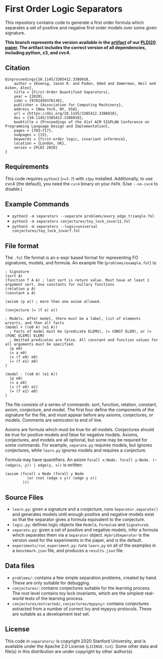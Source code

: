 
# First Order Logic Separators

This repository contains code to generate a first order formula which separates a set of positive and negative first order models over some given signature.

**This branch represents the version available in the [artifact](https://doi.org/10.1145/3395650) of our [PLDI20 paper](https://dl.acm.org/doi/abs/10.1145/3385412.3386018). The artifact includes the correct version of all dependencies, including python, z3, and cvc4.**

## Citation

    @inproceedings{10.1145/3385412.3386018,
        author = {Koenig, Jason R. and Padon, Oded and Immerman, Neil and Aiken, Alex},
        title = {First-Order Quantified Separators},
        year = {2020},
        isbn = {9781450376136},
        publisher = {Association for Computing Machinery},
        address = {New York, NY, USA},
        url = {https://doi.org/10.1145/3385412.3386018},
        doi = {10.1145/3385412.3386018},
        booktitle = {Proceedings of the 41st ACM SIGPLAN Conference on Programming Language Design and Implementation},
        pages = {703–717},
        numpages = {15},
        keywords = {first-order logic, invariant inference},
        location = {London, UK},
        series = {PLDI 2020}
    }

## Requirements

This code requires `python3` (`>=3.7`) with `z3py` installed. Additionally, to use cvc4 (the default), you need the `cvc4` binary on your `PATH`. (Use `--no-cvc4` to disable.)

## Example Commands

- `python3 -m separators --separate problems/every_edge_triangle.fol`
- `python3 -m separators conjectures/toy_lock_invar11.fol`
- `python3 -m separators --logic=universal conjectures/toy_lock_invar7.fol`

## File format
The `.fol` file format is an s-expr based format for representing FO signatures, models, and formula. An example file (`problems/example.fol`) is:

```
; Signature
(sort A)
(function f A A) ; last sort is return value. Must have at least 1 argument sort. Use constants for nullary functions
(relation p A)
(constant a A)

(axiom (p a)) ; more than one axiom allowed.

(conjecture (= (f a) a))

; Models. After model, there must be a label, list of elements w/sorts, and then all facts
(model + ((e0 A) (e1 A))
  ; Facts of model must be (predicate ELEMS), (= CONST ELEM), or (= (FUNC ELEMS) ELEM)
  ; Omitted predicates are false. All constant and function values for all arguments must be specified.
  (p e0)
  (= a e0)
  (= (f e0) e0)
  (= (f e1) e0)
)

(model - ((e0 A) (e1 A))
  (p e0)
  (= a e0)
  (= (f e0) e1)
  (= (f e1) e0)
)
```

The file consists of a series of commands: sort, function, relation, constant, axiom, conjecture, and model. The first four define the components of the signature for the file, and must appear before any axioms, conjectures, or models. Comments are semicolon to end of line.

Axioms are formula which must be true for all models. Conjectures should be true for positive models and false for negative models. Axioms, conjectures, and models are all optional, but some may be required for some commands. For example, `separate.py` requires models, but ignores conjectures, while `learn.py` ignores models and requires a conjecture.

Formula may have quantifiers. An axiom `forall x:Node. forall y:Node. (~(edge(x, y)) | edge(y, x))` is written:

```
(axiom (forall x Node (forall y Node
          (or (not (edge x y)) (edge y x))
        )))
```

## Source Files

- `learn.py`: given a signature and a conjecture, runs `Separator.separate()` and generates models until enough positive and negative models exist so that the separator gives a formula equivalent to the conjecture.
- `logic.py`: defines logic objects like `Model`s, `Formula`s and `Signature`s.
- `separate.py`: given a set of positive and negative models, infer a formula which separates them via a `Separator` object. `HybridSeperator` is the version used for the experiments in the paper, and is the default.
- `experiments/run_experiment.py`: runs `learn.py` on all of the examples in a `benchmark.json` file, and produces a `results.json` file.

## Data files

- `problems/`: contains a few simple separation problems, created by hand. These are only suitable for debugging.
- `conjectures/`: contains conjectures suitable for the learning process. The root level contains toy lock invariants, which are the simplest real-world tests of the learning process.
- `conjectures/extracted/`, `conjectures/mypyvy/`: contains conjectures extracted from a number of correct Ivy and mypyvy protocols. These are suitable as a development test set.

## License

This code in `separators/` is copyright 2020 Stanford University, and is available under the Apache 2.0 License (`LICENSE.txt`). Some other data and file(s) in this distribution are under copyright by other author(s).
